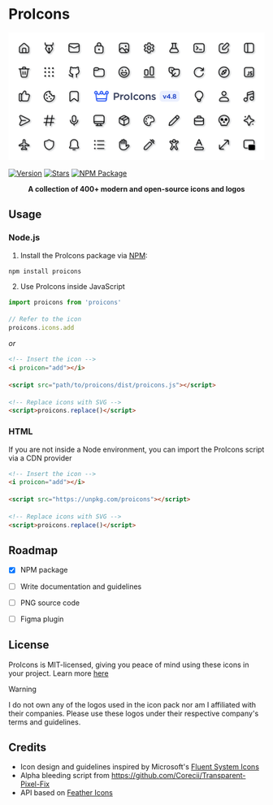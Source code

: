 # ProIcons
<img src="./.github/images/cover.png">

  [![Version](https://img.shields.io/npm/v/proicons?style=for-the-badge)](https://github.com/ProCode-Software/proicons/releases)
[![Stars](https://img.shields.io/github/stars/ProCode-Software/proicons?style=for-the-badge&color=edd311)]()
[![NPM Package](https://img.shields.io/npm/dm/proicons?color=98E8F3&label=downloads&style=for-the-badge)](https://www.npmjs.com/package/proicons)

<p align="center"><b>A collection of 400+ modern and open-source icons and logos</b></p>

## Usage
### Node.js
1. Install the ProIcons package via [NPM](https://https://www.npmjs.com/package/proicons):
```
npm install proicons
```
2. Use ProIcons inside JavaScript
```javascript
import proicons from 'proicons'

// Refer to the icon
proicons.icons.add
```
_or_

```html
<!-- Insert the icon -->
<i proicon="add"></i>

<script src="path/to/proicons/dist/proicons.js"></script>

<!-- Replace icons with SVG -->
<script>proicons.replace()</script>
```

### HTML
If you are not inside a Node environment, you can import the ProIcons script via a CDN provider

```html
<!-- Insert the icon -->
<i proicon="add"></i>

<script src="https://unpkg.com/proicons"></script>

<!-- Replace icons with SVG -->
<script>proicons.replace()</script>
```

## Roadmap
- [x] NPM package
- [ ] Write documentation and guidelines
- [ ] PNG source code
- [ ] Figma plugin


## License
ProIcons is MIT-licensed, giving you peace of mind using these icons in your project. Learn more [here](./LICENSE)

> [!WARNING]
> I do not own any of the logos used in the icon pack nor am I affiliated with their companies. Please use these logos under their respective company's terms and guidelines.

## Credits
- Icon design and guidelines inspired by Microsoft's [Fluent System Icons](https://github.com/microsoft/fluentui-system-icons)
- Alpha bleeding script from https://github.com/Corecii/Transparent-Pixel-Fix
- API based on [Feather Icons](https://github.com/feathericons/feather)
